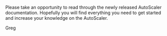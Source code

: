 Please take an opportunity to read through the newly released AutoScaler documentation.  Hopefully you will find everything you need to get started and increase your knowledge on the AutoScaler.


Greg

